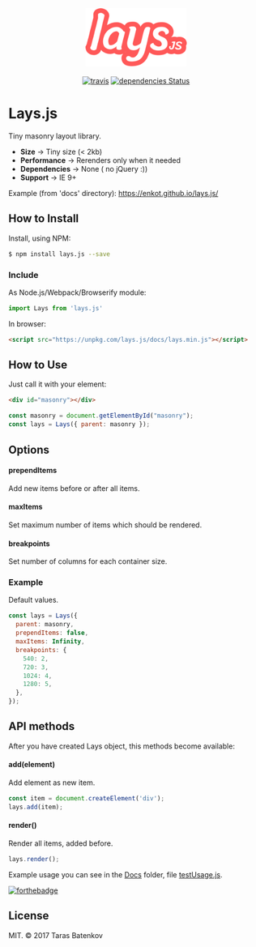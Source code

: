 <p align="center">
  <img src="docs/lays.png" width="200" alt="Lays.js">
  <br><br>
  <a href="https://travis-ci.org/Enkot/Lays.js"><img src="https://travis-ci.org/Enkot/Lays.js.svg?branch=master" alt="travis"></a> <a href="https://david-dm.org/Enkot/Lays.js"><img src="https://david-dm.org/Enkot/Lays.js.svg" alt="dependencies Status"></a>
</p>

# Lays.js

Tiny masonry layout library.

- **Size** -> Tiny size (< 2kb)
- **Performance** -> Rerenders only when it needed
- **Dependencies** -> None ( no jQuery :))
- **Support** -> IE 9+

Example (from 'docs' directory): 
https://enkot.github.io/lays.js/

## How to Install
Install, using NPM:
```sh
$ npm install lays.js --save
```
### Include
As Node.js/Webpack/Browserify module:
```javascript
import Lays from 'lays.js'
```
In browser:
```html
<script src="https://unpkg.com/lays.js/docs/lays.min.js"></script>
```

## How to Use
Just call it with your element:
```html
<div id="masonry"></div>
```
```javascript
const masonry = document.getElementById("masonry");
const lays = Lays({ parent: masonry });
```

## Options

#### prependItems
Add new items before or after all items.

#### maxItems
Set maximum number of items which should be rendered.

#### breakpoints
Set number of columns for each container size.

### Example
Default values.
```javascript
const lays = Lays({ 
  parent: masonry, 
  prependItems: false,
  maxItems: Infinity, 
  breakpoints: {
    540: 2,
    720: 3,
    1024: 4,
    1280: 5,
  },
});
```

## API methods
After you have created Lays object, this methods become available:

#### add(element)
Add element as new item.
```javascript
const item = document.createElement('div');
lays.add(item);
```

#### render()
Render all items, added before.
```javascript
lays.render();
```

Example usage you can see in the [Docs](https://github.com/enkot/lays.js/tree/master/docs) folder, file [testUsage.js](https://github.com/enkot/lays.js/blob/master/docs/testUsage.js).

[![forthebadge](http://forthebadge.com/images/badges/winter-is-coming.svg)](http://forthebadge.com)

## License
MIT. © 2017 Taras Batenkov